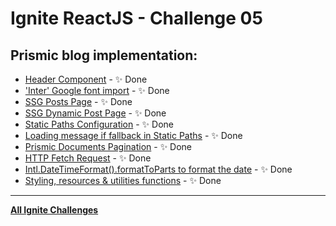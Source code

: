 # Ignite ReactJS - Challenge 05
## Prismic blog implementation:
  * [Header Component]() - ✨ Done
  * ['Inter' Google font import]() - ✨ Done
  * [SSG Posts Page]() - ✨ Done
  * [SSG Dynamic Post Page]() - ✨ Done
  * [Static Paths Configuration]() - ✨ Done
  * [Loading message if fallback in Static Paths]() - ✨ Done
  * [Prismic Documents Pagination]() - ✨ Done
  * [HTTP Fetch Request]() - ✨ Done
  * [Intl.DateTimeFormat().formatToParts to format the date]() - ✨ Done
  * [Styling, resources & utilities functions]() - ✨ Done

---

[**All Ignite Challenges**](https://github.com/luizwhite/ignite-reactjs-roadmap/tree/main/ignite-challenges)
